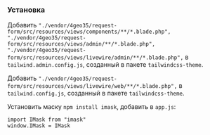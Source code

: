 ### Установка

Добавить `"./vendor/4geo35/request-form/src/resources/views/components/**/*.blade.php",
        "./vendor/4geo35/request-form/src/resources/views/admin/**/*.blade.php",
        "./vendor/4geo35/request-form/src/resources/views/livewire/admin/**/*.blade.php",` в `tailwind.admin.config.js`, созданный в пакете `tailwindcss-theme`.

Добавить `"./vendor/4geo35/request-form/src/resources/views/livewire/web/**/*.blade.php",` в `tailwind.config.js`, созданный в пакете `tailwindcss-theme`.

Установить маску `npm install imask`, добавить в `app.js`:

    import IMask from "imask"
    window.IMask = IMask

